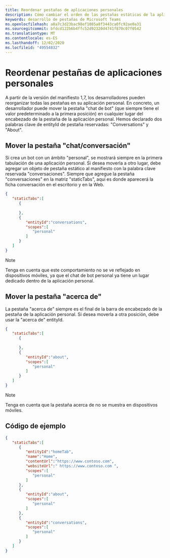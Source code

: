 ```yaml
---
title: Reordenar pestañas de aplicaciones personales
description: Cómo cambiar el orden de las pestañas estáticas de la aplicación personal en su aplicación personal
keywords: desarrollo de pestañas de Microsoft Teams
ms.openlocfilehash: a8a7c3d23bac98ef1085a8f3443ca0fc92ae0a31
ms.sourcegitcommit: bfdcd122b6b4ffc52d92320d4741f870c07f0542
ms.translationtype: MT
ms.contentlocale: es-ES
ms.lasthandoff: 12/02/2020
ms.locfileid: "49554832"
---
```

# <a name="reorder-personal-app-tabs"></a>Reordenar pestañas de aplicaciones personales

A partir de la versión del manifiesto 1,7, los desarrolladores pueden reorganizar todas las pestañas en su aplicación personal. En concreto, un desarrollador puede mover la pestaña "chat de bot" (que siempre tiene el valor predeterminado a la primera posición) en cualquier lugar del encabezado de la pestaña de la aplicación personal. Hemos declarado dos palabras clave de entityId de pestaña reservadas: "Conversations" y "About".

## <a name="moving-the-chatconversation-tab"></a>Mover la pestaña "chat/conversación"

Si crea un bot con un ámbito "personal", se mostrará siempre en la primera tabulación de una aplicación personal. Si desea moverla a otro lugar, debe agregar un objeto de pestaña estático al manifiesto con la palabra clave reservada "conversaciones". Siempre que agregue la pestaña "conversaciones" en la matriz "staticTabs", aquí es donde aparecerá la ficha conversación en el escritorio y en la Web. 

```json
{
   "staticTabs":[
      {
         
      },
      {
         "entityId":"conversations",
         "scopes":[
            "personal"
         ]
      }
   ]
}
```

> [!NOTE]
> Tenga en cuenta que este comportamiento no se ve reflejado en dispositivos móviles, ya que el chat de bot personal ya tiene un lugar dedicado dentro de la aplicación personal.

## <a name="moving-the-about-tab"></a>Mover la pestaña "acerca de"

La pestaña "acerca de" siempre es el final de la barra de encabezado de la pestaña de la aplicación personal. Si desea moverla a otra posición, debe usar la "acerca de" entityId.

```json
{
   "staticTabs":[
      {
         
      },
      {
         "entityId":"about",
         "scopes":[
            "personal"
         ]
      }
   ]
}
```
> [!NOTE]
> Tenga en cuenta que la pestaña acerca de no se muestra en dispositivos móviles.

## <a name="example-code"></a>Código de ejemplo

```json
{
   "staticTabs":[
      {
         "entityId":"homeTab",
         "name":"Home",
         "contentUrl":"https://www.contoso.com",
         "websiteUrl":" https://www.contoso.com ",
         "scopes":[
            "personal"
         ]
      },
      {
         "entityId":"about",
         "scopes":[
            "personal"
         ]
      },
      {
         "entityId":"conversations",
         "scopes":[
            "personal"
         ]
      }
   ]
}
```
